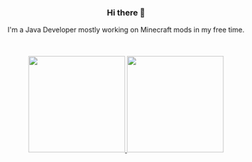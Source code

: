 <h3 align="center">Hi there 👋</h3>

<p align="center">
I'm a Java Developer mostly working on Minecraft mods in my free time.
</p>

<br>

<p align="center">
    <a href="https://github.com/anuraghazra/github-readme-stats">
       <picture>
            <img height="195em" src="https://github-readme-stats.vercel.app/api?username=elenterius&count_private=true&show_icons=true&theme=dracula" />
       </picture>
       <picture>
            <source media="(prefers-color-scheme: dark)" srcset="https://github-readme-stats.vercel.app/api/top-langs/?username=elenterius&layout=compact&theme=dracula">
            <source media="(prefers-color-scheme: light)" srcset="https://github-readme-stats.vercel.app/api/top-langs/?username=elenterius&layout=compact">
            <img height="195em" src="https://github-readme-stats.vercel.app/api/top-langs/?username=elenterius&layout=compact&theme=dracula" />
       </picture>
    </a>
</p>


<!--
**Elenterius/Elenterius** is a ✨ _special_ ✨ repository because its `README.md` (this file) appears on your GitHub profile.

Here are some ideas to get you started:

- 🔭 I’m currently working on ...
- 🌱 I’m currently learning ...
- 👯 I’m looking to collaborate on ...
- 🤔 I’m looking for help with ...
- 💬 Ask me about ...
- 📫 How to reach me: ...
- 😄 Pronouns: ...
- ⚡ Fun fact: ...
-->
